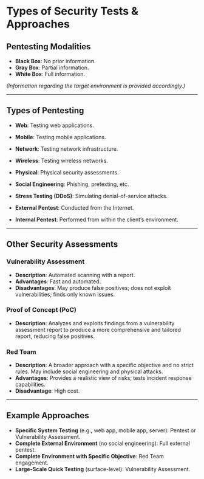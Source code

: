 # Types of Security Tests & Approaches

## Pentesting Modalities
- **Black Box**: No prior information.  
- **Gray Box**: Partial information.  
- **White Box**: Full information.  

*(Information regarding the target environment is provided accordingly.)*

---

## Types of Pentesting
- **Web**: Testing web applications.  
- **Mobile**: Testing mobile applications.  
- **Network**: Testing network infrastructure.  
- **Wireless**: Testing wireless networks.  
- **Physical**: Physical security assessments.  
- **Social Engineering**: Phishing, pretexting, etc.  
- **Stress Testing (DDoS)**: Simulating denial-of-service attacks.  

- **External Pentest**: Conducted from the Internet.  
- **Internal Pentest**: Performed from within the client’s environment.  

---

## Other Security Assessments

### Vulnerability Assessment
- **Description**: Automated scanning with a report.  
- **Advantages**: Fast and automated.  
- **Disadvantages**: May produce false positives; does not exploit vulnerabilities; finds only known issues.

### Proof of Concept (PoC)
- **Description**: Analyzes and exploits findings from a vulnerability assessment report to produce a more comprehensive and tailored report, reducing false positives.

### Red Team
- **Description**: A broader approach with a specific objective and no strict rules. May include social engineering and physical attacks.  
- **Advantages**: Provides a realistic view of risks; tests incident response capabilities.  
- **Disadvantage**: High cost.

---

## Example Approaches
- **Specific System Testing** (e.g., web app, mobile app, server): Pentest or Vulnerability Assessment.  
- **Complete External Environment** (no social engineering): Full external pentest.  
- **Complete Environment with Specific Objective**: Red Team engagement.  
- **Large-Scale Quick Testing** (surface-level): Vulnerability Assessment.  
